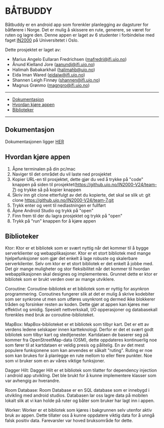 # BÅTBUDDY

Båtbuddy er en android app som forenkler planlegging av dagsturer for båtførere i Norge. Det er mulig å skissere en rute, generere, se været for ruten og lagre den. Denne appen er laget av 6 studenter i forbindelse med faget [IN2000](https://www.uio.no/studier/emner/matnat/ifi/IN2000/) på Universitetet i Oslo. 

Dette prosjektet er laget av:

- Marius Angelo Eullaran Fredrichsen (mafredri@ifi.uio.no)
- Ånund Kielland Jore (aanundj@ifi.uio.no)
- Halimah Babakarkhail (halimahb@uio.no)
- Eida Iman Wared (eidaiw@ifi.uio.no)
- Shannen Leigh Finnøy (shannen@ifi.uio.no)
- Magnus Grønmo (magngro@ifi.uio.no)

***

* [Dokumentasjon](#dokumentasjon)
* [Hvordan kjøre appen](#hvordan-kjøre-appen)
* [Biblioteker](#biblioteker)

***

## Dokumentasjon

Dokumentasjonen ligger [HER](https://github.uio.no/IN2000-V24/team-7/blob/main/documentation.md)

## Hvordan kjøre appen

1. Åpne terminalen på din pc/mac
2. Naviger til det området du vil laste ned prosjektet
3. Kopier URL-en til prosjektet, dette gjør du ved å trykke på "code" knappen på siden til prosjektet(https://github.uio.no/IN2000-V24/team-7) og trykke så på kopier knappen
4. Skriv inn git clone etterfulgt av det du kopierte, det skal se slik ut: git clone https://github.uio.no/IN2000-V24/team-7.git
5. Trykk enter og vent til nedlastningen er fullført
6. Åpne Android Studio og trykk på "open"
7. Finn frem til der du lagra prosjektet og trykk på "open"
8. Trykk på "run" knappen for å kjøre appen

## Biblioteker

Ktor:
Ktor er et bibliotek som er svært nyttig når det kommer til å bygge serverklienter og webapplikasjoner. Ktor er et stort bibliotek med mange hjelpefunksjoner som gjør det enkelt å lage robuste og skalerbare serverkilenter. Selv om ktor er et stort bibliotek er det enkelt å jobbe med. Det gir mange muligheter og stor fleksibilitet når det kommer til hvordan webapplikasjonen skal designes og implementeres. Grunnet dette er ktor er bibliotek som er brukt verden over av mange utviklere. 

Coroutine:
Coroutine-bibliotek er et bibliotek som er nyttig for asynkron programmering. Coroutines fungerer slik at det er mulig å skrive kodebiter som ser synkrone ut men som utføres usynkront og dermed ikke blokkerer tråden og forsinker resten av koden. Dette gjør at appen kan kjøres mer effektivt og smidig. Spesielt nettverkskall, I/O opperasjoner og databasekall forenkles med bruk av coroutine-biblioteket.

MapBox: 
MapBox-biblioteket er et bibliotek som tilbyr kart. Det er ett av verdens ledene selskaper innen kartteknologi. Derfor er det et svært godt bibliotek som tilbyr kart og stedtjenester. Kartdataen de baserer seg på kommer fra OpenStreetMap-data (OSM), dette oppdateres kontinuerlig noe som fører til at kartdataen er veldig presis og pålitelig. En av det mest populere funksjonene som kan anvendes er såkalt "ruting". Ruting er noe som kan brukes for å planlegge en rute mellom to eller flere punkter. Noe som vi bruker som en av våres viktige funksjoner. 

Dagger Hilt:
Dagger Hilt er et bibliotek som tilatter for dependency injection i android app utvikling. Det ble brukt for å kunne implementere klasser som var avhengig av hverandre.

Room Database: 
Room Database er en SQL database som er innebygd i utvikling med android studios. Databasen lar oss lagre data på mobilen lokalt slik at vi kan holde på ruter og båter som bruker har lagt inn i appen.

Worker:
Worker er et bibliotek som kjøres i bakgrunnen selv utenfor aktiv bruk av appen. Dette tillater oss å kunne oppdatere viktig data for å unngå falsk positiv data. Farevarsler var hoved bruksområde for dette.